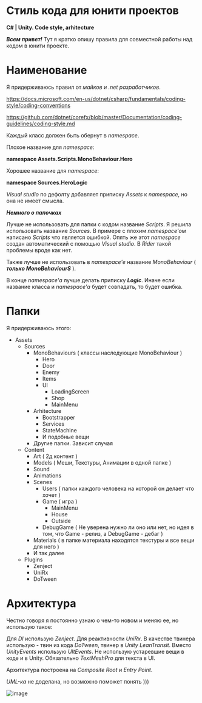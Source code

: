 # Стиль кода для юнити проектов
**C# | Unity. Code style, arhitecture**

***Всем привет!***
Тут я кратко опишу правила для совместной работы над кодом в юнити проекте.

# Наименование

Я придерживаюсь правил от *майков и .net разработчиков*.

https://docs.microsoft.com/en-us/dotnet/csharp/fundamentals/coding-style/coding-conventions

https://github.com/dotnet/corefx/blob/master/Documentation/coding-guidelines/coding-style.md

Каждый класс должен быть обернут в *namespace*.

Плохое название для *namespace*:

**namespace Assets.Scripts.MonoBehaviour.Hero**

Хорошее название для *namespace*:

**namespace Sources.HeroLogic**

*Visual studio* по дефолту добавляет приписку *Assets* к *namespace*, но она не имеет смысла.

***Немного о папочках***

Лучше не использовать для папки с кодом название *Scripts*. Я решила использовать название *Sources*. В примере с плохим *namespace'ом* написано *Scripts* что является ошибкой. Опять же этот *namespace* создан автоматический с помощью *Visual studio*. В *Rider* такой проблемы вроде как нет.

Также лучше не использовать в *namespace'е* название *MonoBehaviour* ( ***только MonoBehaviourS*** ).

В конце *namespace'a* лучше делать приписку ***Logic***. Иначе если название класса и *namespace'а* будет совпадать, то будет ошибка.

# Папки

Я придерживаюсь этого:

- Assets
  - Sources
    - MonoBehaviours ( классы наследующие MonoBehaviour )
      - Hero
      - Door
      - Enemy
      - Items
      - UI
        - LoadingScreen
        - Shop
        - MainMenu
    - Arhitecture
      - Bootstrapper  
      - Services
      - StateMachine
      - И подобные вещи 
    - Другие папки. Зависит случая
  - Content
    - Art ( 2д контент )
    - Models ( Меши, Текстуры, Анимации в одной папке )
    - Sound
    - Animations
    - Scenes
      - Users ( папки каждого человека на которой он делает что хочет )
      - Game ( игра )
        - MainMenu
        - House
        - Outside
      - DebugGame ( Не уверена нужно ли оно или нет, но идея в том, что Game - релиз, а DebugGame - дебаг )          
    - Materials ( в папке материала находятся текстуры и все вещи для него )
    - И так далее  
  - Plugins
    - Zenject
    - UniRx
    - DoTween 

# Архитектура

Честно говоря я постоянно узнаю о чем-то новом и меняю ее, но использую такое:

Для *DI* использую *Zenject*. Для реактивности *UniRx*. В качестве твинера использую - твин из кода *DoTween*, твинер в *Unity* *LeanTransit*. Вместо *UnityEvents* использую *UltEvents*. Не использую устаревшие вещи в коде и в Unity. Обязательно *TextMeshPro* для текста в UI.

Архитектура построена на *Composite Root* и *Entry Point*.

*UML-ка* не доделана, но возможно поможет понять )))

![image](https://user-images.githubusercontent.com/88655866/190463430-3c020b32-4122-4ebe-9e9c-4db54ea35ec3.png)
